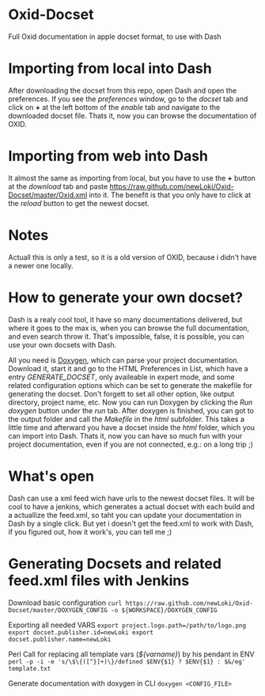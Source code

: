 Oxid-Docset
===========

Full Oxid documentation in apple docset format, to use with Dash

Importing from local into Dash
==========
After downloading the docset from this repo, open Dash and open the preferences.
If you see the _preferences_ window, go to the _docset_ tab and click on __+__ at the left bottom of the _enable_ tab and navigate to the downloaded docset file.
Thats it, now you can browse the documentation of OXID.

Importing from web into Dash
=========
It almost the same as importing from local, but you have to use the __+__ button at the _download_ tab and paste https://raw.github.com/newLoki/Oxid-Docset/master/Oxid.xml into it.
The benefit is that you only have to click at the _reload_ button to get the newest docset.

Notes
=========
Actuall this is only a test, so it is a old version of OXID, because i didn't have a newer one locally.


How to generate your own docset?
=========
Dash is a realy cool tool, it have so many documentations delivered, but where it goes to the max is, when you can browse the full documentation, and even search throw it.
That's impossible, false, it is possible, you can use your own docsets with Dash.

All you need is [Doxygen](http://www.stack.nl/~dimitri/doxygen/), which can parse your project documentation.
Download it, start it and go to the HTML Preferences in List, which have a entry _GENERATE_DOCSET_, only availeable in expert mode, and some related configuration options which can be set to generate the makefile for generating the docset.
Don't forgett to set all other option, like output directory, project name, etc.
Now you can run Doxygen by clicking the _Run doxygen_ button under the _run_ tab.
After doxygen is finished, you can got to the output folder and call the _Makefile_ in the _html_ subfolder.
This takes a little time and afterward you have a docset inside the _html_ folder, which you can import into Dash.
Thats it, now you can have so much fun with your project documentation, even if you are not connected, e.g.: on a long trip ;)


What's open
==========
Dash can use a xml feed wich have urls to the newest docset files.
It will be cool to have a jenkins, which generates a actual docset with each build and a actuallize the feed.xml, so taht you can update your documentation in Dash by a single click.
But yet i doesn't get the feed.xml to work with Dash, if you figured out, how it work's, you can tell me ;) 

Generating Docsets and related feed.xml files with Jenkins
==========

Download basic configuration
`curl https://raw.github.com/newLoki/Oxid-Docset/master/DOXYGEN_CONFIG -o ${WORKSPACE}/DOXYGEN_CONFIG`


Exporting all needed VARS
`export project.logo.path=/path/to/logo.png
export docset.publisher.id=newLoki
export docset.publisher.name=newLoki`


Perl Call for replacing all template vars (_${varname}_) by his pendant in ENV
`perl -p -i -e 's/\$\{([^}]+)\}/defined $ENV{$1} ? $ENV{$1} : $&/eg' template.txt`

Generate documentation with doxygen in CLI
`doxygen <CONFIG_FILE>`